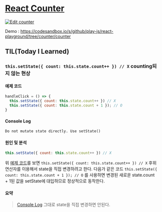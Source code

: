 # [React Counter](https://github.com/play-js/react-playground/counter)

[![Edit counter](https://codesandbox.io/static/img/play-codesandbox.svg)](https://codesandbox.io/s/github/play-js/react-playground/tree/counter/counter)

Demo : https://codesandbox.io/s/github/play-js/react-playground/tree/counter/counter

## TIL(Today I Learned)

### `this.setState({ count: this.state.count++ }) // X` counting되지 않는 현상

#### 예제 코드
```js
handleClick = () => {
  this.setState({ count: this.state.count++ }) // X
  this.setState({ count: this.state.count + 1 }); // O
}
```

#### Console Log
```
Do not mutate state directly. Use setState()
```

#### 원인 및 분석
```js
this.setState({ count: this.state.count++ }) // X
```

위 [예제 코드](#예제-코드)를 보면 `this.setState({ count: this.state.count++ }) // X` 후위연산자를 이용해서 state을 직접 변경하려고 한다. 다음가 같은 코드 `this.setState({ count: this.state.count + 1 }); // O` 를 사용하면 변경된 새로운 state.count + 1된 값을 setState에 대입하므로 정상적으로 동작한다.

#### 요약
>[Console Log](#console-log) 그대로 state을 직접 변경하면 안된다.